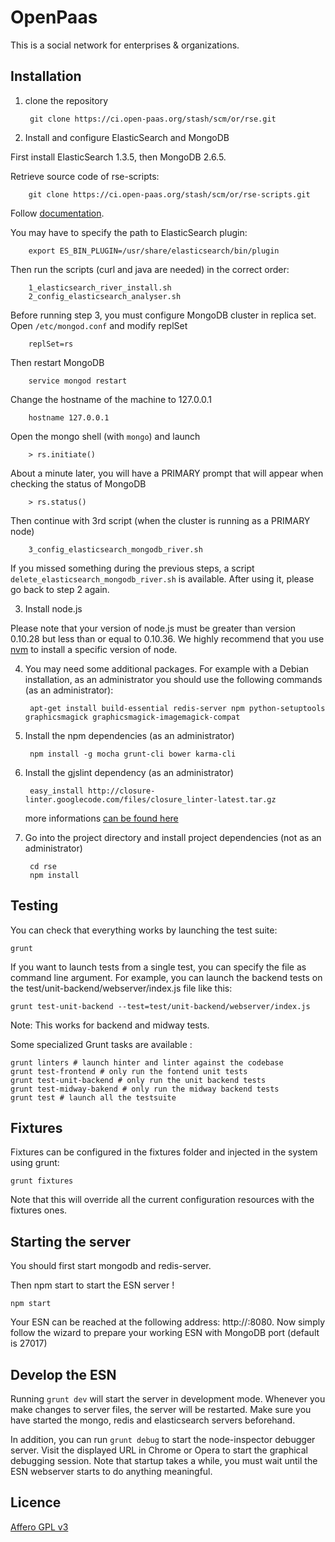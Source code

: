OpenPaas
=======

This is a social network for enterprises & organizations.

Installation
------------

1. clone the repository

        git clone https://ci.open-paas.org/stash/scm/or/rse.git

2. Install and configure ElasticSearch and MongoDB

First install ElasticSearch 1.3.5, then MongoDB 2.6.5.

Retrieve source code of rse-scripts:

        git clone https://ci.open-paas.org/stash/scm/or/rse-scripts.git

Follow [documentation](https://ci.open-paas.org/stash/projects/OR/repos/rse-scripts/browse/elasticsearch).

You may have to specify the path to ElasticSearch plugin:

        export ES_BIN_PLUGIN=/usr/share/elasticsearch/bin/plugin

Then run the scripts (curl and java are needed) in the correct order:

        1_elasticsearch_river_install.sh
        2_config_elasticsearch_analyser.sh

Before running step 3, you must configure MongoDB cluster in replica set. Open `/etc/mongod.conf` and modify replSet

        replSet=rs
        
Then restart MongoDB

        service mongod restart

Change the hostname of the machine to 127.0.0.1

        hostname 127.0.0.1

Open the mongo shell (with `mongo`) and launch

        > rs.initiate()

About a minute later, you will have a PRIMARY prompt that will appear when checking the status of MongoDB

        > rs.status()
        
Then continue with 3rd script (when the cluster is running as a PRIMARY node)

        3_config_elasticsearch_mongodb_river.sh

If you missed something during the previous steps, a script `delete_elasticsearch_mongodb_river.sh` is available. After using it, please go back to step 2 again.

3. Install node.js

Please note that your version of node.js must be greater than version 0.10.28 but less than or equal to 0.10.36. We highly recommend that you use [nvm](https://github.com/creationix/nvm) to install a specific version of node.

4. You may need some additional packages. For example with a Debian installation, as an administrator you should use the following commands (as an administrator):

        apt-get install build-essential redis-server npm python-setuptools graphicsmagick graphicsmagick-imagemagick-compat

5. Install the npm dependencies (as an administrator)

        npm install -g mocha grunt-cli bower karma-cli
    
6. Install the gjslint dependency (as an administrator)

        easy_install http://closure-linter.googlecode.com/files/closure_linter-latest.tar.gz

    more informations [can be found here](https://developers.google.com/closure/utilities/docs/linter_howto)
    
7. Go into the project directory and install project dependencies (not as an administrator)

        cd rse
        npm install

Testing
-------

You can check that everything works by launching the test suite:

    grunt

If you want to launch tests from a single test, you can specify the file as command line argument.
For example, you can launch the backend tests on the test/unit-backend/webserver/index.js file like this:

    grunt test-unit-backend --test=test/unit-backend/webserver/index.js

Note: This works for backend and midway tests.

Some specialized Grunt tasks are available :

    grunt linters # launch hinter and linter against the codebase
    grunt test-frontend # only run the fontend unit tests
    grunt test-unit-backend # only run the unit backend tests
    grunt test-midway-bakend # only run the midway backend tests
    grunt test # launch all the testsuite

Fixtures
--------

Fixtures can be configured in the fixtures folder and injected in the system using grunt:

    grunt fixtures

Note that this will override all the current configuration resources with the fixtures ones.

Starting the server
------------------

You should first start mongodb and redis-server.

Then npm start to start the ESN server !
 
    npm start


Your ESN can be reached at the following address: http://<ip>:8080. Now simply follow the wizard to 
prepare your working ESN with MongoDB port (default is 27017)
    

Develop the ESN
---------------

Running `grunt dev` will start the server in development mode. Whenever you
make changes to server files, the server will be restarted. Make sure you have
started the mongo, redis and elasticsearch servers beforehand.

In addition, you can run `grunt debug` to start the node-inspector debugger
server. Visit the displayed URL in Chrome or Opera to start the graphical
debugging session. Note that startup takes a while, you must wait until the ESN
webserver starts to do anything meaningful.

Licence
-------

[Affero GPL v3](http://www.gnu.org/licenses/agpl-3.0.html)
